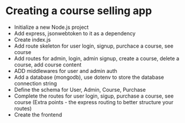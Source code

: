# Creating a course selling app

- Initialize a new Node.js project
- Add express, jsonwebtoken to it as a dependency
- Create index.js
- Add route skeleton for user login, signup, purchace a course, see course
- Add routes for admin, login, admin signup, create a course, delete a course, add course content
- ADD middlewares for user and admin auth
- Add a database (mongodb), use dotenv to store the database connection string
- Define the schema for User, Admin, Course, Purchase
- Complete the routes for user login, sigup, purchase a course, see course (Extra points - the express routing to better structure your routes)
- Create the frontend
